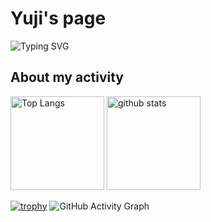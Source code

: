 # Yuji's page
![Typing SVG](https://readme-typing-svg.herokuapp.com?size=40&center=true&vCenter=true&width=1000&height=100&lines=HELLO+I+AM+yuji-yy17.;THANK+YOU+FOR+COMING.)

## About my activity
<p align="left"> 
  <img alt="Top Langs" height="150px" src="https://github-readme-stats.vercel.app/api/top-langs/?username=yuji-yy17&layout=compact&show_icons=true&theme=onedark" />
  <img alt="github stats" height="150px" src="https://github-readme-stats.vercel.app/api?username=yuji-yy17&theme=onedark&show_icons=ture" />
</p>

[![trophy](https://github-profile-trophy.vercel.app/?username=yuji-yy17&theme=onedark&column=7)](https://github.com/ryo-ma/github-profile-trophy)
 ![GitHub Activity Graph](https://activity-graph.herokuapp.com/graph?username=yuji-yy17&bg_color=000000&color=00ffff&line=00ffff&point=ffffff&area=true&hide_border=true) 

